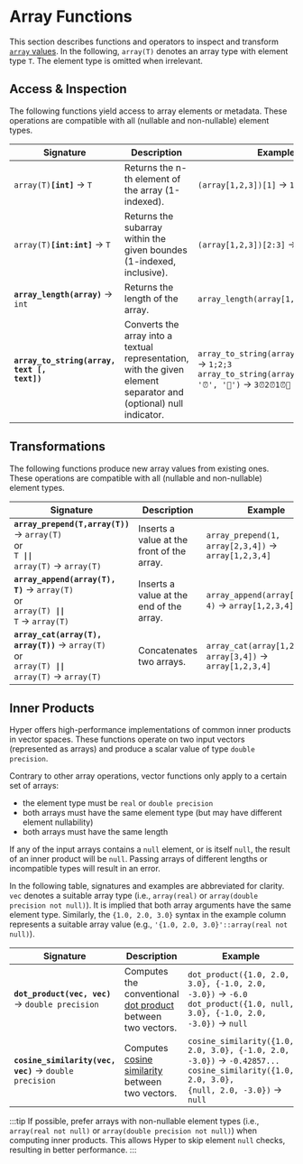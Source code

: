# Array Functions

This section describes functions and operators to inspect and transform [`array` values](../datatype/array.md). In the following, `array(T)` denotes an array type with element type `T`. 
The element type is omitted when irrelevant.


## Access & Inspection
The following functions yield access to array elements or metadata.
These operations are compatible with all (nullable and non-nullable) element types.

Signature|Description|Example
---|---|---
<code>array(T)**[**int**]**</code> → `T`| Returns the n-th element of the array (1-indexed). | `(array[1,2,3])[1]` → `1`
<code>array(T)**[**int**:**int**]**</code> → `T` | Returns the subarray within the given boundes (1-indexed, inclusive). |`(array[1,2,3])[2:3]` → `{2,3}` | 
<code>**array_length(**array**)**</code> → `int` | Returns the length of the array. | `array_length(array[1,2,3])` → `3`
<code>**array_to_string(**array, text [, text]**)**</code>| Converts the array into a textual representation, with the given element separator and (optional) null indicator. | `array_to_string(array[1,2,3], ';')` → `1;2;3`<br/>`array_to_string(array[3,2,1,null], '⏰', '🎉')` → `3⏰2⏰1⏰🎉` 

## Transformations
The following functions produce new array values from existing ones.
These operations are compatible with all (nullable and non-nullable) element types.

Signature|Description|Example
---|---|---
<code>**array_prepend(**T,array(T)**)**</code> → `array(T)`<br/>or<br/><code>T **\|\|** array(T)</code> → `array(T)`| Inserts a value at the front of the array.| `array_prepend(1, array[2,3,4])` → `array[1,2,3,4]` 
<code>**array_append(**array(T), T**)**</code> → `array(T)`<br/>or<br/><code>array(T) **\|\|** T</code> → `array(T)`| Inserts a value at the end of the array.| `array_append(array[1,2,3], 4)` → `array[1,2,3,4]` 
<code>**array_cat(**array(T), array(T)**)**</code> → `array(T)`<br/>or<br/><code>array(T) **\|\|** array(T)</code> → `array(T)`| Concatenates two arrays. | `array_cat(array[1,2], array[3,4])` → `array[1,2,3,4]`  


## Inner Products
Hyper offers high-performance implementations of common inner products in vector spaces. These functions operate on two input vectors (represented as arrays) and produce a scalar value of type `double precision`. 

Contrary to other array operations, vector functions only apply to a certain set of arrays:
 - the element type must be `real` or `double precision`
 - both arrays must have the same element type (but may have different element nullability)
 - both arrays must have the same length

If any of the input arrays contains a `null` element, or is itself `null`, the result of an inner product will be `null`.
Passing arrays of different lengths or incompatible types will result in an error.

In the following table, signatures and examples are abbreviated for clarity. `vec` denotes a suitable array type (i.e., `array(real)` or `array(double precision not null)`). It is implied that both array arguments have the same element type. Similarly, the `{1.0, 2.0, 3.0}` syntax in the example column represents a suitable array value (e.g., `'{1.0, 2.0, 3.0}'::array(real not null)`).

|Signature|Description|Example
|---|---|---|
|<code>**dot_product(**vec, vec**)**</code> → `double precision`| Computes the conventional [dot product][dot-product] between two vectors. | <code>dot_product({1.0, 2.0, 3.0}, {-1.0, 2.0, -3.0})</code> →  `-6.0`<br/><code>dot_product({1.0, null, 3.0}, {-1.0, 2.0, -3.0})</code> → `null`
|<code>**cosine_similarity(**vec, vec**)**</code> → `double precision`| Computes [cosine similarity][cosine-similarity]  between two vectors. | <code>cosine_similarity({1.0, 2.0, 3.0}, {-1.0, 2.0, -3.0})</code> →  `-0.42857...`<br/><code>cosine_similarity({1.0, 2.0, 3.0}, {null, 2.0, -3.0})</code> →  `null`

:::tip
If possible, prefer arrays with non-nullable element types (i.e., `array(real not null)` or `array(double precision not null)`) when computing inner products.
This allows Hyper to skip element `null` checks, resulting in better performance.
:::

[dot-product]: https://en.wikipedia.org/wiki/Dot_product
[cosine-similarity]: https://en.wikipedia.org/wiki/Cosine_similarity
